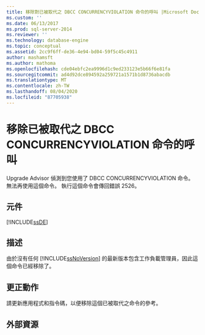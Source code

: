 ```yaml
---
title: 移除對已被取代之 DBCC CONCURRENCYVIOLATION 命令的呼叫 |Microsoft Docs
ms.custom: ''
ms.date: 06/13/2017
ms.prod: sql-server-2014
ms.reviewer: ''
ms.technology: database-engine
ms.topic: conceptual
ms.assetid: 2cc9f6ff-de36-4e94-bd04-59f5c45c4911
author: mashamsft
ms.author: mathoma
ms.openlocfilehash: cde04ebfc2ea9996d1c9ed233123e5b66f6e81fa
ms.sourcegitcommit: ad4d92dce894592a259721a1571b1d8736abacdb
ms.translationtype: MT
ms.contentlocale: zh-TW
ms.lasthandoff: 08/04/2020
ms.locfileid: "87705938"
---
```

# <a name="remove-calls-to-the-deprecated-dbcc-concurrencyviolation-command"></a>移除已被取代之 DBCC CONCURRENCYVIOLATION 命令的呼叫
  Upgrade Advisor 偵測到您使用了 DBCC CONCURRENCYVIOLATION 命令。 無法再使用這個命令。 執行這個命令會傳回錯誤 2526。  
  
## <a name="component"></a>元件  
 [!INCLUDE[ssDE](../../includes/ssde-md.md)]  
  
## <a name="description"></a>描述  
 由於沒有任何 [!INCLUDE[ssNoVersion](../../includes/ssnoversion-md.md)] 的最新版本包含工作負載管理員，因此這個命令已經移除了。  
  
## <a name="corrective-action"></a>更正動作  
 請更新應用程式和指令碼，以便移除這個已被取代之命令的參考。  
  
## <a name="external-resources"></a>外部資源  
  
